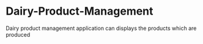 # Dairy-Product-Management
Dairy product management application can displays the products which are produced 
